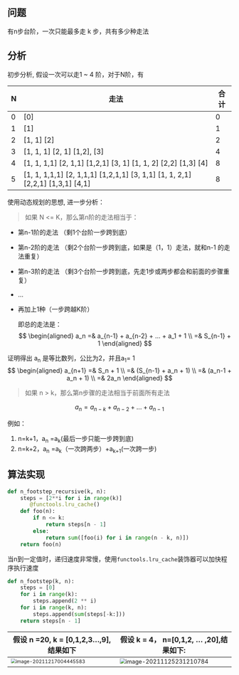 ## 问题

有n步台阶，一次只能最多走 k 步，共有多少种走法


## 分析

初步分析, 假设一次可以走1 ~ 4 阶，对于N阶，有

| N   | 走法                                                                                   | 合计  |
| --- | ------------------------------------------------------------------------------------ | --- |
| 0   | [0]                                                                                  | 0   |
| 1   | [1]                                                                                  | 1   |
| 2   | [1, 1] [2]                                                                           | 2   |
| 3   | [1, 1, 1] [2, 1]   [1,2],  [3]                                                       | 4   |
| 4   | [1, 1, 1,1]     [2, 1,1]   [1,2,1]  [3, 1]  [1, 1, 2] [2,2]  [1,3]  [4]              | 8   |
| 5   | [1, 1, 1,1,1]  [2, 1,1,1]   [1,2,1,1]  [3, 1,1]  [1, 1, 2,1] [2,2,1]  [1,3,1]  [4,1] | 8   |

使用动态规划的思想, 进一步分析：

> 如果 N <= K，那么第n阶的走法相当于：

+ 第n-1阶的走法 （剩1个台阶一步跨到底）

+ 第n-2阶的走法 （剩2个台阶一步跨到底，如果是（1，1）走法，就和n-1 的走法重复） 

+ 第n-3阶的走法 （剩3个台阶一步跨到底，先走1步或两步都会和前面的步骤重复）

+ ...

+ 再加上1种（一步跨越K阶）

   即总的走法是：
   $$
   \begin{aligned}
   a_n =& a_{n-1} + a_{n-2} + ... + a_1 + 1 \\
       =& S_{n-1} + 1
   \end{aligned}
   $$

证明得出 a<sub>n</sub> 是等比数列，公比为2，并且a<sub>1</sub>= 1
$$
\begin{aligned}
a_{n+1} =& S_n + 1 \\
 =& (S_{n-1} + a_n + 1) \\
 =& (a_n-1 + a_n + 1) \\
 =& 2a_n
\end{aligned}
$$

> 如果 n > k，那么第n步骤的走法相当于前面所有走法

$$
a_n = a_{n-k} + a_{n-2} + ... + a_{n-1}
$$



例如：

1. n=k+1，a<sub>n</sub> =a<sub>k</sub>(最后一步只能一步跨到底)
2. n=k+2，a<sub>n</sub> =a<sub>k</sub>（一次跨两步）+a<sub>k+1</sub>(一次跨一步)

## 算法实现

```python
def n_footstep_recursive(k, n):
    steps = [2**i for i in range(k)]
       @functools.lru_cache()
    def foo(n):
        if n <= k:
            return steps[n - 1]
        else:
            return sum([foo(i) for i in range(n - k, n)])
    return foo(n)
```

当n到一定值时，递归速度非常慢，使用`functools.lru_cache`装饰器可以加快程序执行速度

```python
def n_footstep(k, n):
    steps = [0]
    for i in range(k):
        steps.append(2 ** i)
    for i in range(k, n):
        steps.append(sum(steps[-k:]))
    return steps[n - 1]
```

| 假设 n =20, k = [0,1,2,3…,9],结果如下                        | 假设 k = 4， n=[0,1,2, … ,20],结果如下:                      |
| ------------------------------------------------------------ | ------------------------------------------------------------ |
| <img src="https://gitee.com/fjboy/cdn/raw/image-bed/2021/12/17/image-20211217004445583.png" alt="image-20211217004445583" style="zoom: 67%;" /> | <img src="https://gitee.com/fjboy/cdn/raw/image-bed/2021/12/17/image-20211125231210784.png" alt="image-20211125231210784" style="zoom:80%;" /> |

